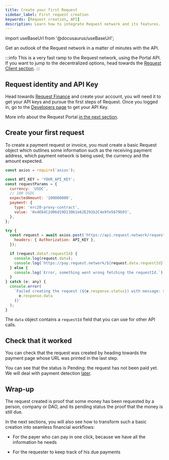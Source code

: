 ```yaml
---
title: Create your first Request
sidebar_label: First request creation
keywords: [Request creation, API]
description: Learn how to integrate Request network and its features.
---
```


import useBaseUrl from '@docusaurus/useBaseUrl';

Get an outlook of the Request network in a matter of minutes with the API.

:::info
This is a very fast ramp to the Request network, using the Portal API.
If you want to jump to the decentralized options, head towards the [Request Client section](./5-request-client/0-intro.md).
:::

## Request identity and API Key

Head towards [Request Finance](https://app.request.finance) and create your account, you will need it to get your API keys and pursue the first steps of Request. Once you logged in, go to the [Developers page](https://app.request.finance/account/api-keys) to get your API Key.

More info about the Request Portal [in the next section](./3-Portal-API/0-portal-intro.md).

## Create your first request

To create a payment request or invoice, you must create a basic Request object which outlines some information such as the receiving payment address, which payment network is being used, the currency and the amount expected.

```jsx
const axios = require('axios');

const API_KEY = 'YOUR_API_KEY';
const requestParams = {
  currency: 'USDC',
  // 100 USDC
  expectedAmount: '100000000',
  payment: {
    type: 'erc20-proxy-contract',
    value: '0x4E64C2d06d19D13061e62E291b2C4e9fe5679b93',
  },
};

try {
  const request = await axios.post('https://api.request.network/requests', requestParams, {
    headers: { Authorization: API_KEY },
  });

  if (request.data?.requestId) {
    console.log(request.data);
    console.log(`https://pay.request.network/${request.data.requestId}`);
  } else {
    console.log(`Error, something went wrong fetching the requestId.`);
  }
} catch (e: any) {
  console.error(
    `Failed creating the request (${e.response.status}) with message: ${JSON.stringify(
      e.response.data
    )}`
  );
}
```

The `data` object contains a `requestId` field that you can use for other API calls.

## Check that it worked

You can check that the request was created by heading towards the payment page whose URL was printed in the last step.

You can see that the status is Pending: the request has not been paid yet. We will deal with payment detection [later](./3-Portal-API/2-payment-status.md).

## Wrap-up

The request created is proof that some money has been requested by a person, company or DAO, and its pending status the proof that the money is still due.

In the next sections, you will also see how to transform such a basic creation into seamless financial workflows:

- For the payer who can pay in one click, because we have all the information he needs

- For the requester to keep track of his due payments
